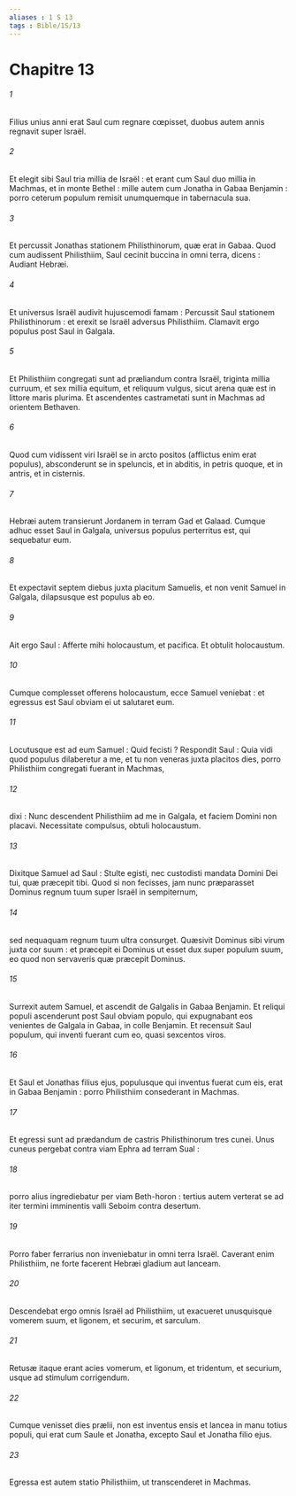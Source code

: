 ```yaml
---
aliases : 1 S 13
tags : Bible/1S/13
---
```


# Chapitre 13

###### 1
Filius unius anni erat Saul cum regnare cœpisset, duobus autem annis regnavit super Israël.
###### 2
Et elegit sibi Saul tria millia de Israël : et erant cum Saul duo millia in Machmas, et in monte Bethel : mille autem cum Jonatha in Gabaa Benjamin : porro ceterum populum remisit unumquemque in tabernacula sua.
###### 3
Et percussit Jonathas stationem Philisthinorum, quæ erat in Gabaa. Quod cum audissent Philisthiim, Saul cecinit buccina in omni terra, dicens : Audiant Hebræi.
###### 4
Et universus Israël audivit hujuscemodi famam : Percussit Saul stationem Philisthinorum : et erexit se Israël adversus Philisthiim. Clamavit ergo populus post Saul in Galgala.
###### 5
Et Philisthiim congregati sunt ad præliandum contra Israël, triginta millia curruum, et sex millia equitum, et reliquum vulgus, sicut arena quæ est in littore maris plurima. Et ascendentes castrametati sunt in Machmas ad orientem Bethaven.
###### 6
Quod cum vidissent viri Israël se in arcto positos (afflictus enim erat populus), absconderunt se in speluncis, et in abditis, in petris quoque, et in antris, et in cisternis.
###### 7
Hebræi autem transierunt Jordanem in terram Gad et Galaad. Cumque adhuc esset Saul in Galgala, universus populus perterritus est, qui sequebatur eum.
###### 8
Et expectavit septem diebus juxta placitum Samuelis, et non venit Samuel in Galgala, dilapsusque est populus ab eo.
###### 9
Ait ergo Saul : Afferte mihi holocaustum, et pacifica. Et obtulit holocaustum.
###### 10
Cumque complesset offerens holocaustum, ecce Samuel veniebat : et egressus est Saul obviam ei ut salutaret eum.
###### 11
Locutusque est ad eum Samuel : Quid fecisti ? Respondit Saul : Quia vidi quod populus dilaberetur a me, et tu non veneras juxta placitos dies, porro Philisthiim congregati fuerant in Machmas,
###### 12
dixi : Nunc descendent Philisthiim ad me in Galgala, et faciem Domini non placavi. Necessitate compulsus, obtuli holocaustum.
###### 13
Dixitque Samuel ad Saul : Stulte egisti, nec custodisti mandata Domini Dei tui, quæ præcepit tibi. Quod si non fecisses, jam nunc præparasset Dominus regnum tuum super Israël in sempiternum,
###### 14
sed nequaquam regnum tuum ultra consurget. Quæsivit Dominus sibi virum juxta cor suum : et præcepit ei Dominus ut esset dux super populum suum, eo quod non servaveris quæ præcepit Dominus.
###### 15
Surrexit autem Samuel, et ascendit de Galgalis in Gabaa Benjamin. Et reliqui populi ascenderunt post Saul obviam populo, qui expugnabant eos venientes de Galgala in Gabaa, in colle Benjamin. Et recensuit Saul populum, qui inventi fuerant cum eo, quasi sexcentos viros.
###### 16
Et Saul et Jonathas filius ejus, populusque qui inventus fuerat cum eis, erat in Gabaa Benjamin : porro Philisthiim consederant in Machmas.
###### 17
Et egressi sunt ad prædandum de castris Philisthinorum tres cunei. Unus cuneus pergebat contra viam Ephra ad terram Sual :
###### 18
porro alius ingrediebatur per viam Beth-horon : tertius autem verterat se ad iter termini imminentis valli Seboim contra desertum.
###### 19
Porro faber ferrarius non inveniebatur in omni terra Israël. Caverant enim Philisthiim, ne forte facerent Hebræi gladium aut lanceam.
###### 20
Descendebat ergo omnis Israël ad Philisthiim, ut exacueret unusquisque vomerem suum, et ligonem, et securim, et sarculum.
###### 21
Retusæ itaque erant acies vomerum, et ligonum, et tridentum, et securium, usque ad stimulum corrigendum.
###### 22
Cumque venisset dies prælii, non est inventus ensis et lancea in manu totius populi, qui erat cum Saule et Jonatha, excepto Saul et Jonatha filio ejus.
###### 23
Egressa est autem statio Philisthiim, ut transcenderet in Machmas.
